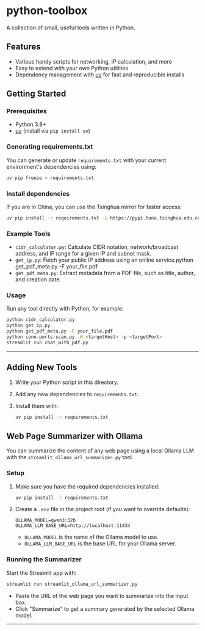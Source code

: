 # python-toolbox

A collection of small, useful tools written in Python.

## Features

- Various handy scripts for networking, IP calculation, and more
- Easy to extend with your own Python utilities
- Dependency management with [uv](https://github.com/astral-sh/uv) for fast and reproducible installs

## Getting Started

### Prerequisites

- Python 3.8+
- [uv](https://github.com/astral-sh/uv) (install via `pip install uv`)

### Generating requirements.txt

You can generate or update `requirements.txt` with your current environment's dependencies using:

```bash
uv pip freeze > requirements.txt
```

### Install dependencies

If you are in China, you can use the Tsinghua mirror for faster access:

```bash
uv pip install -r requirements.txt -i https://pypi.tuna.tsinghua.edu.cn/simple
```

### Example Tools

- `cidr_calculator.py`: Calculate CIDR notation, network/broadcast address, and IP range for a given IP and subnet mask.
- `get_ip.py`: Fetch your public IP address using an online service.python get_pdf_meta.py -F your_file.pdf
- `get_pdf_meta.py`: Extract metadata from a PDF file, such as title, author, and creation date.

### Usage

Run any tool directly with Python, for example:

```bash
python cidr_calculator.py
python get_ip.py
python get_pdf_meta.py -F your_file.pdf
python conn-ports-scan.py -H <targetHost> -p <targetPort>
streamlit run chat_with_pdf.py
```

---

## Adding New Tools

1. Write your Python script in this directory.
2. Add any new dependencies to `requirements.txt`.
3. Install them with:

   ```bash
   uv pip install -r requirements.txt
   ```


## Web Page Summarizer with Ollama

You can summarize the content of any web page using a local Ollama LLM with the `streamlit_ollama_url_summarizer.py` tool.

### Setup

1. Make sure you have the required dependencies installed:
   ```bash
   uv pip install -r requirements.txt
   ```

2. Create a `.env` file in the project root (if you want to override defaults):

   ```
   OLLAMA_MODEL=qwen3:32b
   OLLAMA_LLM_BASE_URL=http://localhost:11434
   ```

   - `OLLAMA_MODEL` is the name of the Ollama model to use.
   - `OLLAMA_LLM_BASE_URL` is the base URL for your Ollama server.

### Running the Summarizer

Start the Streamlit app with:

```bash
streamlit run streamlit_ollama_url_summarizer.py
```

- Paste the URL of the web page you want to summarize into the input box.
- Click "Summarize" to get a summary generated by the selected Ollama model.

---


